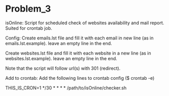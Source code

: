 # Problem_3
isOnline:
Script for scheduled check of websites availability and mail report. Suited for crontab job.

Config:
Create emails.lst file and fill it with each email in new line (as in emails.lst.example). leave an empty line in the end.

Create websites.lst file and fill it with each website in a new line (as in websites.lst.example). leave an empty line in the end.

Note that the script will follow url(s) with 301 (redirect).

Add to crontab:
Add the following lines to crontab config ($ crontab -e)

THIS_IS_CRON=1
*/30 * * * * /path/to/isOnline/checker.sh
